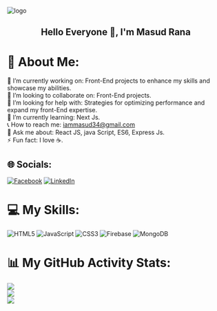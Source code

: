 
![logo](https://github.com/MasudRana14/MasudRana14/blob/main/asset/mygithubpng.png?raw=true)

<h2 align="center">Hello Everyone 👋, I'm Masud Rana</h2>

# 💫 About Me:
🔭 I’m currently working on: Front-End projects to enhance my skills and showcase my abilities.<br>👯 I’m looking to collaborate on: Front-End projects.<br>🤝 I’m looking for help with: Strategies for optimizing performance and expand my front-End expertise.<br>🌱 I’m currently learning: Next Js.<br>📞 How to reach me: iammasud34@gmail.com <br>💬 Ask me about: React JS, java Script, ES6, Express Js.<br>⚡ Fun fact: I love ☕.


## 🌐 Socials:
[![Facebook](https://img.shields.io/badge/Facebook-%231877F2.svg?logo=Facebook&logoColor=white)](https://facebook.com/https://www.facebook.com/SabbirOfficial34/) [![LinkedIn](https://img.shields.io/badge/LinkedIn-%230077B5.svg?logo=linkedin&logoColor=white)](https://linkedin.com/in/https://www.linkedin.com/in/masud-rana-8973452a4/) 

# 💻 My Skills:
![HTML5](https://img.shields.io/badge/html5-%23E34F26.svg?style=for-the-badge&logo=html5&logoColor=white) ![JavaScript](https://img.shields.io/badge/javascript-%23323330.svg?style=for-the-badge&logo=javascript&logoColor=%23F7DF1E) ![CSS3](https://img.shields.io/badge/css3-%231572B6.svg?style=for-the-badge&logo=css3&logoColor=white) ![Firebase](https://img.shields.io/badge/firebase-%23039BE5.svg?style=for-the-badge&logo=firebase) ![MongoDB](https://img.shields.io/badge/MongoDB-%234ea94b.svg?style=for-the-badge&logo=mongodb&logoColor=white)
# 📊 My GitHub Activity Stats:

![](https://github-readme-streak-stats.herokuapp.com/?user=masudrana14&theme=chartreuse-dark&hide_border=false)<br/>![](https://github-readme-stats.vercel.app/api?username=masudrana14&theme=chartreuse-dark&hide_border=false&include_all_commits=true&count_private=true)
<br/>![](https://github-readme-stats.vercel.app/api/top-langs/?username=masudrana14&theme=chartreuse-dark&hide_border=false&include_all_commits=true&count_private=true&layout=compact)


